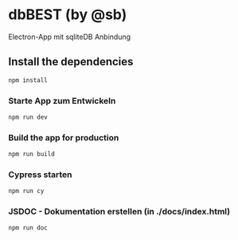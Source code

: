 # dbBEST (by @sb)

Electron-App mit sqliteDB Anbindung

## Install the dependencies
```bash
npm install
```

### Starte App zum Entwickeln
```bash
npm run dev
```

### Build the app for production
```bash
npm run build
```

### Cypress starten
```bash
npm run cy
```

### JSDOC - Dokumentation erstellen (in ./docs/index.html)
```bash
npm run doc
```